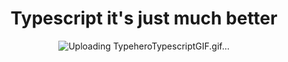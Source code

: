 <div align='center'>

# Typescript it's just much better
  
</div>

<div align='center'>

![Uploading TypeheroTypescriptGIF.gif…]()

  
</div>

